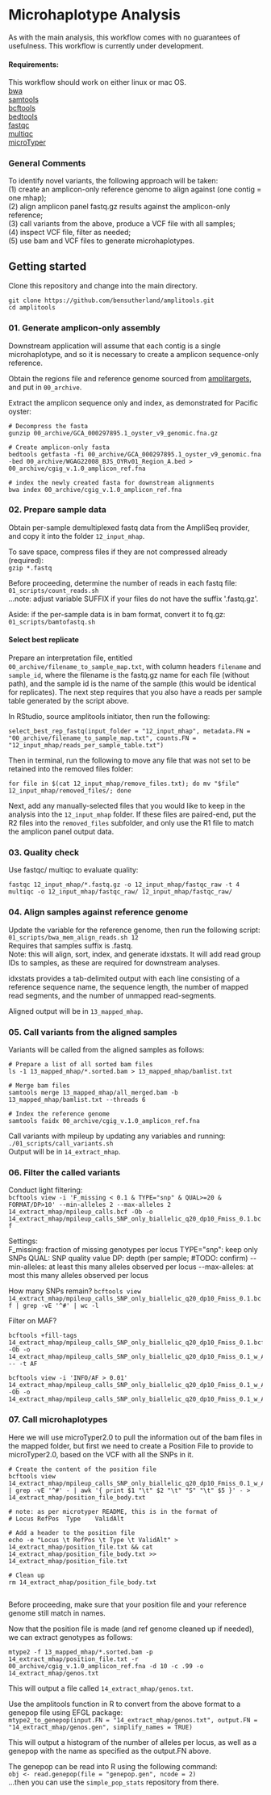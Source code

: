 # Microhaplotype Analysis
As with the main analysis, this workflow comes with no guarantees of usefulness. This workflow is currently under development.       

#### Requirements: ####
This workflow should work on either linux or mac OS.      
[bwa](https://github.com/lh3/bwa)       
[samtools](https://samtools.sourceforge.net)      
[bcftools](https://samtools.github.io/bcftools/bcftools.html)       
[bedtools](https://bedtools.readthedocs.io/en/latest/)        
[fastqc](https://www.bioinformatics.babraham.ac.uk/projects/fastqc/)      
[multiqc](https://multiqc.info)    
[microTyper](https://github.com/delomast/microTyper)      


### General Comments ###
To identify novel variants, the following approach will be taken:      
(1) create an amplicon-only reference genome to align against (one contig = one mhap);      
(2) align amplicon panel fastq.gz results against the amplicon-only reference;       
(3) call variants from the above, produce a VCF file with all samples;       
(4) inspect VCF file, filter as needed;      
(5) use bam and VCF files to generate microhaplotypes.      


## Getting started ##
Clone this repository and change into the main directory.      
```
git clone https://github.com/bensutherland/amplitools.git
cd amplitools

```

### 01. Generate amplicon-only assembly ###
Downstream application will assume that each contig is a single microhaplotype, and so it is necessary to create a amplicon sequence-only reference.      

Obtain the regions file and reference genome sourced from [amplitargets](https://github.com/bensutherland/amplitargets), and put in `00_archive`.     

Extract the amplicon sequence only and index, as demonstrated for Pacific oyster:     
```
# Decompress the fasta
gunzip 00_archive/GCA_000297895.1_oyster_v9_genomic.fna.gz      

# Create amplicon-only fasta  
bedtools getfasta -fi 00_archive/GCA_000297895.1_oyster_v9_genomic.fna -bed 00_archive/WGAG22008_BJS_OYRv01_Region_A.bed > 00_archive/cgig_v.1.0_amplicon_ref.fna

# index the newly created fasta for downstream alignments
bwa index 00_archive/cgig_v.1.0_amplicon_ref.fna

```       


### 02. Prepare sample data ###
Obtain per-sample demultiplexed fastq data from the AmpliSeq provider, and copy it into the folder `12_input_mhap`.         

To save space, compress files if they are not compressed already (required):     
`gzip *.fastq`    

Before proceeding, determine the number of reads in each fastq file:       
`01_scripts/count_reads.sh`       
...note: adjust variable SUFFIX if your files do not have the suffix '.fastq.gz'.       

Aside: if the per-sample data is in bam format, convert it to fq.gz:     
`01_scripts/bamtofastq.sh`      

#### Select best replicate
Prepare an interpretation file, entitled `00_archive/filename_to_sample_map.txt`, with column headers `filename` and `sample_id`, where the filename is the fastq.gz name for each file (without path), and the sample id is the name of the sample (this would be identical for replicates). The next step requires that you also have a reads per sample table generated by the script above.    

In RStudio, source amplitools initiator, then run the following:      
```
select_best_rep_fastq(input_folder = "12_input_mhap", metadata.FN = "00_archive/filename_to_sample_map.txt", counts.FN = "12_input_mhap/reads_per_sample_table.txt")         
```

Then in terminal, run the following to move any file that was not set to be retained into the removed files folder:     
```
for file in $(cat 12_input_mhap/remove_files.txt); do mv "$file" 12_input_mhap/removed_files/; done
```

Next, add any manually-selected files that you would like to keep in the analysis into the `12_input_mhap` folder. If these files are paired-end, put the R2 files into the `removed_files` subfolder, and only use the R1 file to match the amplicon panel output data.    


### 03. Quality check ###
Use fastqc/ multiqc to evaluate quality:      
```
fastqc 12_input_mhap/*.fastq.gz -o 12_input_mhap/fastqc_raw -t 4 
multiqc -o 12_input_mhap/fastqc_raw/ 12_input_mhap/fastqc_raw/    
``` 

### 04. Align samples against reference genome ### 
Update the variable for the reference genome, then run the following script:       
`01_scripts/bwa_mem_align_reads.sh 12`       
Requires that samples suffix is .fastq.    
Note: this will align, sort, index, and generate idxstats. It will add read group IDs to samples, as these are required for downstream analyses.      

idxstats provides a tab-delimited output with each line consisting of a reference sequence name, the sequence length, the number of mapped read segments, and the number of unmapped read-segments.     

Aligned output will be in `13_mapped_mhap`.       


### 05. Call variants from the aligned samples ###
Variants will be called from the aligned samples as follows:      
```
# Prepare a list of all sorted bam files
ls -1 13_mapped_mhap/*.sorted.bam > 13_mapped_mhap/bamlist.txt

# Merge bam files
samtools merge 13_mapped_mhap/all_merged.bam -b 13_mapped_mhap/bamlist.txt --threads 6

# Index the reference genome
samtools faidx 00_archive/cgig_v.1.0_amplicon_ref.fna      

```

Call variants with mpileup by updating any variables and running:       
`./01_scripts/call_variants.sh`     
Output will be in `14_extract_mhap`.         


### 06. Filter the called variants ###
Conduct light filtering:     
`bcftools view -i 'F_missing < 0.1 & TYPE="snp" & QUAL>=20 & FORMAT/DP>10' --min-alleles 2 --max-alleles 2 14_extract_mhap/mpileup_calls.bcf -Ob -o 14_extract_mhap/mpileup_calls_SNP_only_biallelic_q20_dp10_Fmiss_0.1.bcf`

Settings:   
F_missing:      fraction of missing genotypes per locus
TYPE="snp":     keep only SNPs
QUAL:           SNP quality value
DP:             depth (per sample; #TODO: confirm)
--min-alleles:  at least this many alleles observed per locus
--max-alleles:  at most this many alleles observed per locus

How many SNPs remain? 
`bcftools view 14_extract_mhap/mpileup_calls_SNP_only_biallelic_q20_dp10_Fmiss_0.1.bcf | grep -vE '^#' | wc -l`      

Filter on MAF?     
```
bcftools +fill-tags 14_extract_mhap/mpileup_calls_SNP_only_biallelic_q20_dp10_Fmiss_0.1.bcf -Ob -o 14_extract_mhap/mpileup_calls_SNP_only_biallelic_q20_dp10_Fmiss_0.1_w_AF.bcf  -- -t AF

bcftools view -i 'INFO/AF > 0.01' 14_extract_mhap/mpileup_calls_SNP_only_biallelic_q20_dp10_Fmiss_0.1_w_AF.bcf -Ob -o 14_extract_mhap/mpileup_calls_SNP_only_biallelic_q20_dp10_Fmiss_0.1_w_AF_maf0.01.bcf
```



### 07. Call microhaplotypes ###
Here we will use microTyper2.0 to pull the information out of the bam files in the mapped folder, but first we need to create a Position File to provide to microTyper2.0, based on the VCF with all the SNPs in it.         

```
# Create the content of the position file
bcftools view 14_extract_mhap/mpileup_calls_SNP_only_biallelic_q20_dp10_Fmiss_0.1_w_AF_maf0.01.bcf | grep -vE '^#' - | awk '{ print $1 "\t" $2 "\t" "S" "\t" $5 }' - > 14_extract_mhap/position_file_body.txt

# note: as per microtyper README, this is in the format of 
# Locus	RefPos	Type	ValidAlt 

# Add a header to the position file
echo -e "Locus \t RefPos \t Type \t ValidAlt" > 14_extract_mhap/position_file.txt && cat 14_extract_mhap/position_file_body.txt >> 14_extract_mhap/position_file.txt

# Clean up
rm 14_extract_mhap/position_file_body.txt
 
```

Before proceeding, make sure that your position file and your reference genome still match in names.    


Now that the position file is made (and ref genome cleaned up if needed), we can extract genotypes as follows:     
```
mtype2 -f 13_mapped_mhap/*.sorted.bam -p 14_extract_mhap/position_file.txt -r 00_archive/cgig_v.1.0_amplicon_ref.fna -d 10 -c .99 -o 14_extract_mhap/genos.txt
```

This will output a file called `14_extract_mhap/genos.txt`.           

Use the amplitools function in R to convert from the above format to a genepop file using EFGL package:     
`mtype2_to_genepop(input.FN = "14_extract_mhap/genos.txt", output.FN = "14_extract_mhap/genos.gen", simplify_names = TRUE)`          

This will output a histogram of the number of alleles per locus, as well as a genepop with the name as specified as the output.FN above.      

The genepop can be read into R using the following command:     
`obj <- read.genepop(file = "genepop.gen", ncode = 2)`      
...then you can use the `simple_pop_stats` repository from there.     

